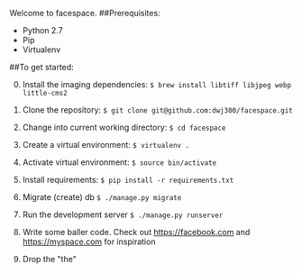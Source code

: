 Welcome to facespace.
##Prerequisites:
  * Python 2.7
  * Pip
  * Virtualenv

##To get started:

0. Install the imaging dependencies:
   `$ brew install libtiff libjpeg webp little-cms2`

1. Clone the repository:
   `$ git clone git@github.com:dwj300/facespace.git`

2. Change into current working directory:
   `$ cd facespace`

3. Create a virtual environment:
   `$ virtualenv .`

4. Activate virtual environment:
   `$ source bin/activate`

6. Install requirements:
   `$ pip install -r requirements.txt`

7. Migrate (create) db
   `$ ./manage.py migrate`

8. Run the development server
   `$ ./manage.py runserver`

9. Write some baller code. Check out https://facebook.com and https://myspace.com for inspiration

10. Drop the "the"

